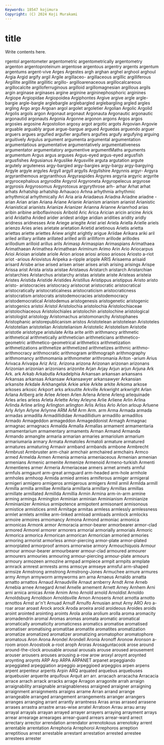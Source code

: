 ```yaml
---
Keywords: 18547 kojimura
Copyright: (C) 2024 Koji Murakami
---
```


# title

Write contents here.



rgentol argentometer argentometric argentometrically argentometry argenton argentoproteinum argentose argentous
argentry argents argentum argentums argent-vive Arges Argestes argh arghan arghel
arghool arghoul Argia Argid argify argil Argile argillaceo- argillaceous argillic
argilliferous Argillite argillite argillitic argillo- argilloarenaceous argillocalcareous argillocalcite argilloferruginous argilloid
argillomagnesian argillous argils argin arginase arginases argine arginine argininephosphoric arginines
Argiope Argiopidae Argiopoidea Argiphontes Argive argive argle argle-bargie argle-bargle arglebargle
arglebargled arglebargling argled argles argling Argo argo Argoan argol argolet
argoletier Argolian Argolic Argolid Argolis argols argon Argonaut argonaut Argonauta
Argonautic argonautic argonautid argonauts Argonia Argonne argonon argons Argos argos
argosies argosine Argostolion argosy argot argotic argots Argovian Argovie arguable
arguably argue argue-bargue argued Arguedas arguendo arguer arguers argues argufied
argufier argufiers argufies argufy argufying arguing arguitively Argulus argument argumenta
argumental argumentation argumentatious argumentative argumentatively argumentativeness argumentator argumentatory argumentive argumentMaths
arguments argumentum Argus argus arguses Argus-eyed argus-eyed argusfish argusfishes Argusianus
Arguslike Argusville arguta argutation argute argutely arguteness argy-bargied argy-bargies argy-bargy
argy-bargying Argyle argyle argyles Argyll argyll argylls Argyllshire Argynnis argyr-
Argyra argyranthemous argyranthous Argyraspides Argyres argyria argyric argyrite argyrocephalous argyrodite
Argyrol Argyroneta Argyropelecus argyrose argyrosis Argyrosomus Argyrotoxus argyrythrose arh- arhar
Arhat arhat arhats Arhatship arhatship Arhauaco Arhna arhythmia arhythmic arhythmical
arhythmically Ari Aria aria Ariadaeus Ariadna Ariadne ariadne -arian Arian
arian Ariana Ariane Arianie Arianism arianism arianist Arianistic Arianistical arianists
Arianize Arianizer Arianna Arianne Arianrhod arias aribin aribine ariboflavinosis Aribold
Aric Arica Arician aricin aricine Arick arid Aridatha Arided arider
aridest aridge aridian aridities aridity aridly aridness aridnesses Arie Ariege
ariegite Ariel ariel Ariela Ariella Arielle ariels arienzo Aries aries
arietate arietation Arietid arietinous Arietis arietta ariettas ariette ariettes Ariew
aright arightly arigue Ariidae Arikara ariki aril ariled arillary arillate
arillated arilled arilli arilliform arillode arillodes arillodium arilloid arillus arils
Arimasp Arimaspian Arimaspians Arimathaea Arimathaean Arimathea Arimathean Ariminum Arimo Arin
Ario Ariocarpus Arioi Arioian ariolate ariole Arion ariose ariosi arioso
ariosos Ariosto a-riot ariot -arious Ariovistus Aripeka a-ripple aripple ARIS
Arisaema arisaid arisard Arisbe arise arised arisen ariser arises arish
arising arisings Arispe Arissa arist Arista arista aristae Aristaeus Aristarch
aristarch Aristarchian aristarchies Aristarchus aristarchy aristas aristate ariste Aristeas aristeia
Aristes Aristida Aristide Aristides Aristillus Aristippus aristippus Aristo aristo aristo-
aristocracies aristocracy aristocrat aristocratic aristocratical aristocratically aristocraticalness aristocraticism aristocraticness aristocratism
aristocrats aristodemocracies aristodemocracy aristodemocratical Aristodemus aristogenesis aristogenetic aristogenic aristogenics aristoi
Aristol Aristolochia aristolochia Aristolochiaceae aristolochiaceous Aristolochiales aristolochin aristolochine aristological aristologist
aristology Aristomachus aristomonarchy Aristophanes Aristophanic aristorepublicanism aristos Aristotelean aristotelean Aristoteles
Aristotelian aristotelian Aristotelianism Aristotelic Aristotelism Aristotle aristotle aristotype aristulate Arita
arite arith arithmancy arithmetic arithmetical arithmetically arithmetician arithmeticians arithmetico-geometric arithmetico-geometrical
arithmetics arithmetization arithmetizations arithmetize arithmetized arithmetizes arithmic arithmo- arithmocracy arithmocratic
arithmogram arithmograph arithmography arithmomancy arithmomania arithmometer arithromania Ariton -arium Arius
Arivaca Arivaipa Ariz Ariz. Arizona arizona Arizonan arizonan arizonans Arizonian
arizonian arizonians arizonite Arjan Arjay Arjun arjun Arjuna Ark Ark.
ark Arkab Arkabutla Arkadelphia Arkansan arkansan arkansans Arkansas arkansas Arkansaw
Arkansawyer arkansawyer Arkansian arkansite Arkdale Arkhangelsk Arkie arkie Arkite arkite
Arkoma arkose arkoses arkosic Arkport arks arksutite Arkville Arkwright arkwright
Arlan Arlana Arlberg arle Arlee Arleen Arlen Arlena Arlene Arleng
arlequinade Arles arles arless Arleta Arlette Arley Arleyne Arlie Arliene
Arlin Arlina Arlinda Arline arling Arlington arlington Arlis Arliss Arlo
Arlon arloup Arluene Arly Arlyn Arlyne Arlynne ARM ArM Arm
Arm. arm Arma Armada armada armadas armadilla Armadillididae Armadillidium armadillo
armadillos Armado Armageddon armageddon Armageddonist Armagh Armagnac armagnac armagnacs Armalda
Armalla Armallas armament armamentaria armamentarium armamentary armaments Arman Armand Armanda
Armando armangite armaria armarian armaries armariolum armarium armariumaria armary Armata
Armatoles Armatoli armature armatured armatures armaturing Armavir armband armbands armbone
Armbrecht Armbrust Armbruster arm-chair armchair armchaired armchairs Armco armed Armelda
Armen Armenia armenia armeniaceous Armenian armenian armenians Armenic armenite Armenize
Armenoid Armeno-turkish Armenti Armentieres armer Armeria Armeriaceae armers armet armets
armful armfuls armgaunt arm-great armguard arm-headed arm-hole armhole armholes armhoop
Armida armied armies armiferous armiger armigeral armigeri armigero armigeros armigerous
armigers Armil armil Armilda armill Armilla armilla armillae Armillaria armillaria
armillary Armillas armillas armillate armillated Armillda Armillia Armin Armina arm-in-arm
armine arming armings Armington Arminian arminian Arminianism Arminianize Arminianizer Arminius
armipotence armipotent armisonant armisonous armistice armistices armit Armitage armitas armless
armlessly armlessness armlet armlets armlike arm-linked armload armloads armlock armlocks
armoire armoires armomancy Armona Armond armoniac armonica armonicas Armonk armor
Armoracia armor-bearer armorbearer armor-clad armored Armorel armorer armorers armorial armorially
armorials Armoric Armorica armorica Armorican armorican Armorician armoried armories armoring
armorist armorless armor-piercing armor-plate armor-plated armorplated armorproof armors armorwise armory
Armouchiquois Armour armour armour-bearer armourbearer armour-clad armoured armourer armourers armouries
armouring armour-piercing armour-plate armours armoury armozeen armozine armpad armpiece armpit
armpits armplate armrack armrest armrests arms armscye armseye armsful arm-shaped
armsize Armstrong armstrong Armstrong-Jones Armuchee armure armures army Armyn armyworm
armyworms arn arna Arnaeus Arnaldo arnatta arnatto arnattos Arnaud Arnaudville
Arnaut arnberry Arndt Arne Arneb Arnebia arnee Arnegard Arnel Arnelle
arnement Arnett Arney Arnhem Arni arni arnica arnicas Arnie Arnim
Arno Arnold arnold Arnoldist Arnoldo Arnoldsburg Arnoldson Arnoldsville Arnon Arnoseris
Arnot arnotta arnotto arnottos Arnst ar'n't Arnuad Arnulf Arnulfo Arnusian
arnut Arny ARO Aro a-roar aroar aroast Arock arock Aroda
aroeira aroid aroideous Aroides aroids aroint arointed arointing aroints Arola
arolia arolium arolla aroma aromacity aromadendrin aromal Aromas aromas aromata
aromatic aromatical aromatically aromaticity aromaticness aromatics aromatise aromatised aromatiser aromatising
aromatitae aromatite aromatites aromatization aromatize aromatized aromatizer aromatizing aromatophor aromatophore
aromatous Aron Arona Arondel Arondell Aronia Aronoff Aronow Aronson a-room
aroon Aroostook a-root aroph Aroras Arosaguntacook arose around around-the-clock arousable
arousal arousals arouse aroused arousement arouser arousers arouses arousing a-row
arow aroxyl aroynt aroynted aroynting aroynts ARP Arp ARPA ARPANET
arpanet arpeggiando arpeggiated arpeggiation arpeggio arpeggioed arpeggios arpen arpens arpent
arpenteur arpents Arpin ARQ arquated arquebus arquebuses arquebusier arquerite arquifoux
Arquit arr arr. arracach arracacha Arracacia arrace arrach arrack arracks
arrage Arragon arragonite arrah arraign arraignability arraignable arraignableness arraigned arraigner
arraigning arraignment arraignments arraigns arrame Arran arrand arrange arrangeable arranged
arrangement arrangements arranger arrangers arranges arranging arrant arrantly arrantness Arras
arras arrased arrasene arrases arrastra arrastre arras-wise arratel Arratoon Arrau
arrau array arrayal arrayals arrayan arrayed arrayer arrayers arraying arrayment
arrays arrear arrearage arrearages arrear-guard arrears arrear-ward arrect arrectary arrector
arrendation arrendator arrenotokous arrenotoky arrent arrentable arrentation Arrephoria Arrephoroi Arrephoros
arreption arreptitious arrest arrestable arrestant arrestation arrested arrestee arrestees arrester
